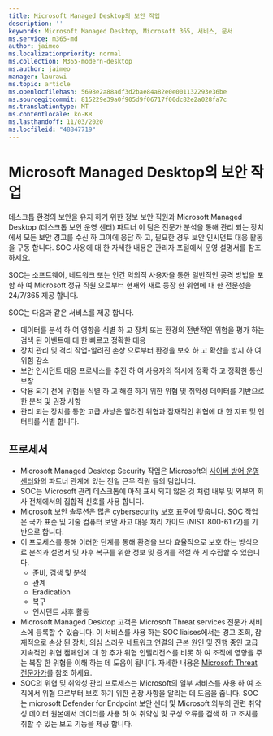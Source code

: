 ```yaml
---
title: Microsoft Managed Desktop의 보안 작업
description: ''
keywords: Microsoft Managed Desktop, Microsoft 365, 서비스, 문서
ms.service: m365-md
author: jaimeo
ms.localizationpriority: normal
ms.collection: M365-modern-desktop
ms.author: jaimeo
manager: laurawi
ms.topic: article
ms.openlocfilehash: 5698e2a88adf3d2bae84a82e0e001132293e36be
ms.sourcegitcommit: 815229e39a0f905d9f06717f00dc82e2a028fa7c
ms.translationtype: MT
ms.contentlocale: ko-KR
ms.lasthandoff: 11/03/2020
ms.locfileid: "48847719"
---
```

# <a name="security-operations-in-microsoft-managed-desktop"></a>Microsoft Managed Desktop의 보안 작업

데스크톱 환경의 보안을 유지 하기 위한 정보 보안 직원과 Microsoft Managed Desktop (데스크톱 보안 운영 센터) 파트너 이 팀은 전문가 분석을 통해 관리 되는 장치에서 모든 보안 경고를 수신 하 고이에 응답 하 고, 필요한 경우 보안 인시던트 대응 활동을 구동 합니다. SOC 사용에 대 한 자세한 내용은 관리자 포털에서 운영 설명서를 참조 하세요.

SOC는 소프트웨어, 네트워크 또는 인간 악의적 사용자을 통한 일반적인 공격 방법을 포함 하 여 Microsoft 정규 직원 으로부터 현재와 새로 등장 한 위협에 대 한 전문성을 24/7/365 제공 합니다.

SOC는 다음과 같은 서비스를 제공 합니다.
- 데이터를 분석 하 여 영향을 식별 하 고 장치 또는 환경의 전반적인 위험을 평가 하는 검색 된 이벤트에 대 한 빠르고 정확한 대응
- 장치 관리 및 격리 작업-알려진 손상 으로부터 환경을 보호 하 고 확산을 방지 하 여 위험 감소
- 보안 인시던트 대응 프로세스를 추진 하 여 사용자의 적시에 정확 하 고 정확한 통신 보장
- 악용 되기 전에 위험을 식별 하 고 해결 하기 위한 위협 및 취약성 데이터를 기반으로 한 분석 및 권장 사항
- 관리 되는 장치를 통한 고급 사냥은 알려진 위협과 잠재적인 위협에 대 한 지표 및 엔터티를 식별 합니다.

## <a name="processes"></a>프로세서

- Microsoft Managed Desktop Security 작업은 Microsoft의 [사이버 방어 운영 센터](https://www.microsoft.com/msrc/cdoc)와의 파트너 관계에 있는 전일 근무 직원 들의 팀입니다. 
- SOC는 Microsoft 관리 데스크톱에 아직 표시 되지 않은 것 처럼 내부 및 외부의 회사 전체에서의 집합적 신호를 사용 합니다.
- Microsoft 보안 솔루션은 많은 cybersecurity 보호 표준에 맞춥니다. SOC 작업은 국가 표준 및 기술 컴퓨터 보안 사고 대응 처리 가이드 (NIST 800-61 r2)를 기반으로 합니다.
- 이 프로세스를 통해 이러한 단계를 통해 환경을 보다 효율적으로 보호 하는 방식으로 분석과 설명서 및 사후 복구를 위한 정보 및 증거를 적절 하 게 수집할 수 있습니다.
    - 준비, 검색 및 분석
    - 관계
    - Eradication
    - 복구
    - 인시던트 사후 활동
- Microsoft Managed Desktop 고객은 Microsoft Threat services 전문가 서비스에 등록할 수 있습니다. 이 서비스를 사용 하는 SOC liaises에서는 경고 조회, 잠재적으로 손상 된 장치, 의심 스러운 네트워크 연결의 근본 원인 및 진행 중인 고급 지속적인 위협 캠페인에 대 한 추가 위협 인텔리전스를 비롯 하 여 조직에 영향을 주는 복잡 한 위협을 이해 하는 데 도움이 됩니다. 자세한 내용은 [Microsoft Threat 전문가가](https://docs.microsoft.com/windows/security/threat-protection/microsoft-defender-atp/microsoft-threat-experts)를 참조 하세요.
- SOC의 위협 및 취약성 관리 프로세스는 Microsoft의 일부 서비스를 사용 하 여 조직에서 위협 으로부터 보호 하기 위한 권장 사항을 알리는 데 도움을 줍니다. SOC는 microsoft Defender for Endpoint 보안 센터 및 Microsoft 외부의 관련 취약성 데이터 원본에서 데이터를 사용 하 여 취약성 및 구성 오류를 검색 하 고 조치를 취할 수 있는 보고 기능을 제공 합니다.
